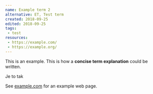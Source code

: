 ```yaml
---
name: Example term 2
alternative: ET, Test term
created: 2018-09-25
edited: 2018-09-25
tags: 
 - test
resources:
 - https://example.com/
 - https://example.org/
---
```


This is an example. This is how a **concise term explanation** could be written.

Je to tak

See [example.com](https://example.com) for an example web page.
